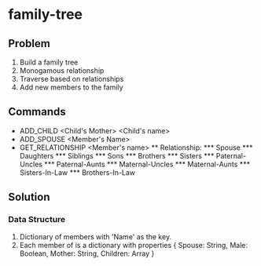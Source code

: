 # family-tree

## Problem
1. Build a family tree
2. Monogamous relationship
3. Traverse based on relationships
4. Add new members to the family

## Commands
* ADD_CHILD <Child's Mother>  <Child's name> <Gender> 
* ADD_SPOUSE <Member's Name> <Spouse Name>
* GET_RELATIONSHIP <Member's name> <Relationship Name>
** Relationship:
*** Spouse
*** Daughters
*** Siblings
*** Sons
*** Brothers
*** Sisters
*** Paternal-Uncles
*** Paternal-Aunts
*** Maternal-Uncles
*** Maternal-Aunts
*** Sisters-In-Law
*** Brothers-In-Law



## Solution

### Data Structure
1. Dictionary of members with 'Name' as the key.
2. Each member of is a dictionary with properties { Spouse: String, Male: Boolean, Mother: String, Children: Array }
